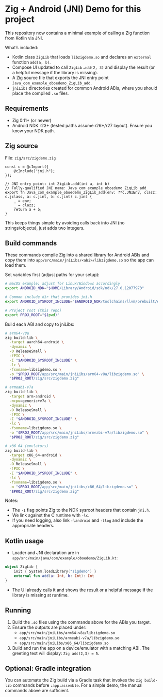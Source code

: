 # Zig + Android (JNI) Demo for this project

This repository now contains a minimal example of calling a Zig function from Kotlin via JNI.

What’s included:
- Kotlin class `ZigLib` that loads `libzigdemo.so` and declares an `external` function `add(a, b)`.
- Compose UI updated to call `ZigLib.add(2, 3)` and display the result (or a helpful message if the library is missing).
- A Zig source file that exports the JNI entry point `Java_com_example_oboedemo_ZigLib_add`.
- `jniLibs` directories created for common Android ABIs, where you should place the compiled `.so` files.

## Requirements
- Zig 0.11+ (or newer)
- Android NDK r23+ (tested paths assume r26+/r27 layout). Ensure you know your NDK path.

## Zig source
File: `zig/src/zigdemo.zig`

```zig
const c = @cImport({
    @cInclude("jni.h");
});

// JNI entry point: int ZigLib.add(int a, int b)
// Fully-qualified JNI name: Java_com_example_oboedemo_ZigLib_add
export fn Java_com_example_oboedemo_ZigLib_add(env: ?*c.JNIEnv, clazz: c.jclass, a: c.jint, b: c.jint) c.jint {
    _ = env;
    _ = clazz;
    return a + b;
}
```

This keeps things simple by avoiding calls back into JNI (no strings/objects), just adds two integers.

## Build commands
These commands compile Zig into a shared library for Android ABIs and copy them into `app/src/main/jniLibs/<abi>/libzigdemo.so` so the app can load them.

Set variables first (adjust paths for your setup):

```sh
# macOS example; adjust for Linux/Windows accordingly
export ANDROID_NDK="$HOME/Library/Android/sdk/ndk/27.0.12077973"

# Common include dir that provides jni.h
export ANDROID_SYSROOT_INCLUDE="$ANDROID_NDK/toolchains/llvm/prebuilt/darwin-x86_64/sysroot/usr/include"

# Project root (this repo)
export PROJ_ROOT="$(pwd)"
```

Build each ABI and copy to jniLibs:

```sh
# arm64-v8a
zig build-lib \
  -target aarch64-android \
  -dynamic \
  -O ReleaseSmall \
  -fPIC \
  -I "$ANDROID_SYSROOT_INCLUDE" \
  -lc \
  -fsoname=libzigdemo.so \
  -o "$PROJ_ROOT/app/src/main/jniLibs/arm64-v8a/libzigdemo.so" \
  "$PROJ_ROOT/zig/src/zigdemo.zig"

# armeabi-v7a
zig build-lib \
  -target arm-android \
  -mcpu=generic+v7a \
  -dynamic \
  -O ReleaseSmall \
  -fPIC \
  -I "$ANDROID_SYSROOT_INCLUDE" \
  -lc \
  -fsoname=libzigdemo.so \
  -o "$PROJ_ROOT/app/src/main/jniLibs/armeabi-v7a/libzigdemo.so" \
  "$PROJ_ROOT/zig/src/zigdemo.zig"

# x86_64 (emulators)
zig build-lib \
  -target x86_64-android \
  -dynamic \
  -O ReleaseSmall \
  -fPIC \
  -I "$ANDROID_SYSROOT_INCLUDE" \
  -lc \
  -fsoname=libzigdemo.so \
  -o "$PROJ_ROOT/app/src/main/jniLibs/x86_64/libzigdemo.so" \
  "$PROJ_ROOT/zig/src/zigdemo.zig"
```

Notes:
- The `-I` flag points Zig to the NDK sysroot headers that contain `jni.h`.
- We link against the C runtime with `-lc`.
- If you need logging, also link `-landroid` and `-llog` and include the appropriate headers.

## Kotlin usage
- Loader and JNI declaration are in `app/src/main/java/com/example/oboedemo/ZigLib.kt`:

```kotlin
object ZigLib {
    init { System.loadLibrary("zigdemo") }
    external fun add(a: Int, b: Int): Int
}
```

- The UI already calls it and shows the result or a helpful message if the library is missing at runtime.

## Running
1. Build the `.so` files using the commands above for the ABIs you target.
2. Ensure the outputs are placed under:
   - `app/src/main/jniLibs/arm64-v8a/libzigdemo.so`
   - `app/src/main/jniLibs/armeabi-v7a/libzigdemo.so`
   - `app/src/main/jniLibs/x86_64/libzigdemo.so`
3. Build and run the app on a device/emulator with a matching ABI. The greeting text will display: `Zig add(2,3) = 5`.

## Optional: Gradle integration
You can automate the Zig build via a Gradle task that invokes the `zig build-lib` commands before `:app:assemble`. For a simple demo, the manual commands above are sufficient.
